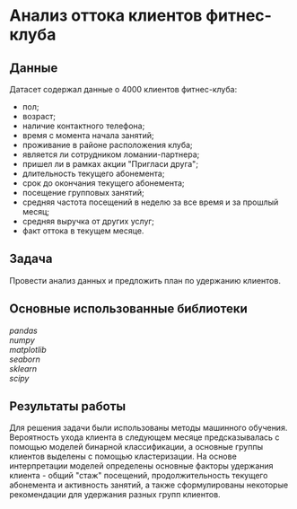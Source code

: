 # Анализ оттока клиентов фитнес-клуба
## Данные
Датасет содержал данные о 4000 клиентов фитнес-клуба:
- пол;
- возраст;
- наличие контактного телефона;
- время с момента начала занятий;
- проживание в районе расположения клуба;
- является ли сотрудником ломании-партнера;
- пришел ли в рамках акции "Пригласи друга";
- длительность текущего абонемента;
- срок до окончания текущего абонемента;
- посещение групповых занятий;
- средняя частота посещений в неделю за все время и за прошлый месяц;
- средняя выручка от других услуг;
- факт оттока в текущем месяце.
## Задача
Провести анализ данных и предложить план по удержанию клиентов. 
## Основные использованные библиотеки
*pandas  
numpy  
matplotlib  
seaborn  
sklearn  
scipy*
## Результаты работы
Для решения задачи были использованы методы машинного обучения. Вероятность ухода клиента в следующем месяце предсказывалась с помощью моделей бинарной классификации, а основные группы клиентов выделены с помощью кластеризации. На основе интерпретации моделей определены основные факторы удержания клиента - общий "стаж" посещений, продолжительность текущего абонемента и активность занятий, а также сформулированы некоторые рекомендации для удержания разных групп клиентов.
